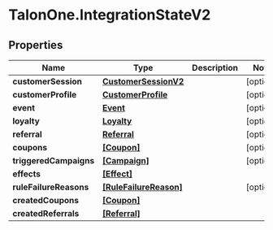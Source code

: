 # TalonOne.IntegrationStateV2

## Properties

Name | Type | Description | Notes
------------ | ------------- | ------------- | -------------
**customerSession** | [**CustomerSessionV2**](CustomerSessionV2.md) |  | [optional] 
**customerProfile** | [**CustomerProfile**](CustomerProfile.md) |  | [optional] 
**event** | [**Event**](Event.md) |  | [optional] 
**loyalty** | [**Loyalty**](Loyalty.md) |  | [optional] 
**referral** | [**Referral**](Referral.md) |  | [optional] 
**coupons** | [**[Coupon]**](Coupon.md) |  | [optional] 
**triggeredCampaigns** | [**[Campaign]**](Campaign.md) |  | [optional] 
**effects** | [**[Effect]**](Effect.md) |  | 
**ruleFailureReasons** | [**[RuleFailureReason]**](RuleFailureReason.md) |  | [optional] 
**createdCoupons** | [**[Coupon]**](Coupon.md) |  | 
**createdReferrals** | [**[Referral]**](Referral.md) |  | 


